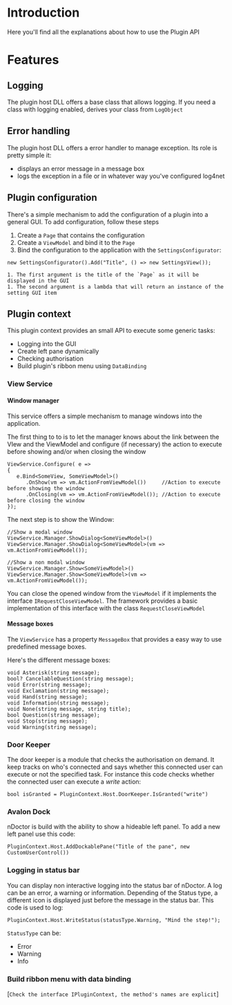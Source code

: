 # Introduction #

Here you'll find all the explanations about how to use the Plugin API


# Features #
## Logging ##

The plugin host DLL offers a base class that allows logging. If you need a class with logging enabled, derives your class from `LogObject`

## Error handling ##

The plugin host DLL offers a error handler to manage exception. Its role is pretty simple it:
  * displays an error message in a message box
  * logs the exception in a file or in whatever way you've configured log4net

## Plugin configuration ##

There's a simple mechanism to add the configuration of a plugin into a general GUI. To add configuration, follow these steps
  1. Create a `Page` that contains the configuration
  1. Create a `ViewModel` and bind it to the `Page`
  1. Bind the configuration to the application with the `SettingsConfigurator`:
```
new SettingsConfigurator().Add("Title", () => new SettingsView());
```
    1. The first argument is the title of the `Page` as it will be displayed in the GUI
    1. The second argument is a lambda that will return an instance of the setting GUI item

## Plugin context ##
This plugin context provides an small API to execute some generic tasks:
  * Logging into the GUI
  * Create left pane dynamically
  * Checking authorisation
  * Build plugin's ribbon menu using `DataBinding`

### View Service ###

#### Window manager ####

This service offers a simple mechanism to manage windows into the application.

The first thing to to is to let the manager knows about the link between the VIew and the ViewModel and configure (if necessary) the action to execute before showing and/or when closing the window

```
ViewService.Configure( e =>
{
   e.Bind<SomeView, SomeViewModel>()
      .OnShow(vm => vm.ActionFromViewModel())     //Action to execute before showing the window
      .OnClosing(vm => vm.ActionFromViewModel()); //Action to execute before closing the window
});
```

The next step is to show the Window:
```
//Show a modal window
ViewService.Manager.ShowDialog<SomeViewModel>()
ViewService.Manager.ShowDialog<SomeViewModel>(vm => vm.ActionFromViewModel());

//Show a non modal window
ViewService.Manager.Show<SomeViewModel>()
ViewService.Manager.Show<SomeViewModel>(vm => vm.ActionFromViewModel());
```

You can close the opened window from the `ViewModel` if it implements the interface `IRequestCloseViewModel`. The framework provides a basic implementation of this interface with the class `RequestCloseViewModel`

#### Message boxes ####

The `ViewService` has a property `MessageBox` that provides a easy way to use predefined message boxes.

Here's the different message boxes:
```
void Asterisk(string message);
bool? CancelableQuestion(string message);
void Error(string message);
void Exclamation(string message);
void Hand(string message);
void Information(string message);
void None(string message, string title);
bool Question(string message);
void Stop(string message);
void Warning(string message);
```

### Door Keeper ###
The door keeper is a module that checks the authorisation on demand. It keep tracks on who's connected and says whether this connected user can execute or not the specified task. For instance this code checks whether the connected user can execute a _write_ action:

```
bool isGranted = PluginContext.Host.DoorKeeper.IsGranted("write")
```

### Avalon Dock ###
nDoctor is build with the ability to show a hideable left panel. To add a new left panel use this code:

```
PluginContext.Host.AddDockablePane("Title of the pane", new CustomUserControl())
```

### Logging in status bar ###
You can display non interactive logging into the status bar of nDoctor. A log can be an error, a warning or information. Depending of the Status type, a different icon is displayed just before the message in the status bar. This code is used to log:

```
PluginContext.Host.WriteStatus(statusType.Warning, "Mind the step!");
```

`StatusType` can be:
  * Error
  * Warning
  * Info

### Build ribbon menu with data binding ###
[`Check the interface IPluginContext, the method's names are explicit`]